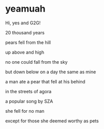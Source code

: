 # yeamuah
Hi, yes and G2G!
<p> 20 thousand years </p>
<p> pears fell from the hill </p>
<p> up above and high </p>
<p> no one could fall from the sky </p>

<p> but down below on a day the same as mine </p>
<p> a man ate a pear that fell at his behind </p>

<p> in the streets of agora </p>
<p> a popular song by SZA </p>

<p> she fell for no man</p>
<p> except for those she deemed worthy as pets </p>
